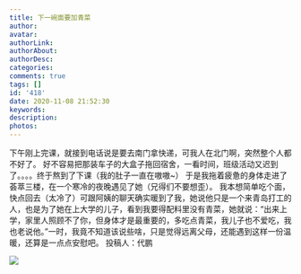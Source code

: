 ```yaml
---
title: 下一碗面要加青菜
author: 
avatar: 
authorLink: 
authorAbout: 
authorDesc: 
categories: 
comments: true
tags: []
id: '418'
date: 2020-11-08 21:52:30
keywords:
description:
photos:
---
```


下午刚上完课，就接到电话说是要去南门拿快递，可我人在北门啊，突然整个人都不好了。 好不容易把那装车子的大盒子拖回宿舍，一看时间，班级活动又迟到了。。。。终于熬到了下课（我的肚子一直在嗷嗷~） 于是我拖着疲惫的身体走进了荟萃三楼，在一个寒冷的夜晚遇见了她（兄得们不要想歪）。 我本想简单吃个面，快点回去（太冷了）可跟阿姨的聊天确实暖到了我，她说他只是一个来青岛打工的人，也是为了她在上大学的儿子，看到我要得配料里没有青菜，她就说：“出来上学，家里人照顾不了你，但身体才是最重要的，多吃点青菜，我儿子也不爱吃，我也老说他。”一时，我竟不知道该说些啥，只是觉得远离父母，还能遇到这样一份温暖，还算是一点点安慰吧。 投稿人：代鹏

![](https://www.aiupc.xyz/wp-content/uploads/2020/11/QQ图片20201108214856.jpg)
